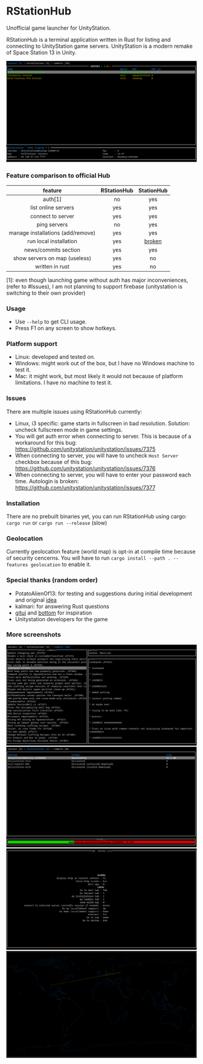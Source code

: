 # RStationHub
Unofficial game launcher for UnityStation.

RStationHub is a terminal application written in Rust for listing and connecting to UnityStation game servers.
UnityStation is a modern remake of Space Station 13 in Unity.

![Server List](.assets/screenshots/servers.png)

### Feature comparison to official Hub
| feature | RStationHub | StationHub |
|:---:|:---:|:---:|
| auth[1] | no | yes |
| list online servers | yes | yes |
| connect to server | yes | yes |
| ping servers | no | yes |
| manage installations (add/remove) | yes | yes |
| run local installation | yes | [broken](https://github.com/unitystation/stationhub/issues/128) |
| news/commits section | yes | yes |
| show servers on map (useless) | yes | no |
| written in rust | yes | no |

[1]: even though launching game without auth has major inconveniences, (refer to #Issues), I am not planning to support firebase (unitystation is switching to their own provider)

### Usage
- Use `--help` to get CLI usage.
- Press F1 on any screen to show hotkeys.

### Platform support
- Linux: developed and tested on.
- Windows: might work out of the box, but I have no Windows machine to test it.
- Mac: it might work, but most likely it would not because of platform limitations. I have no machine to test it.

### Issues
There are multiple issues using RStationHub currently:
- Linux, i3 specific: game starts in fullscreen in bad resolution. Solution: uncheck fullscreen mode in game settings.
- You will get auth error when connecting to server. This is because of a workaround for this bug: https://github.com/unitystation/unitystation/issues/7375
- When connecting to server, you will have to uncheck `Host Server` checkbox because of this bug: https://github.com/unitystation/unitystation/issues/7376
- When connecting to server, you will have to enter your password each time. Autologin is broken: https://github.com/unitystation/unitystation/issues/7377

### Installation
There are no prebuilt binaries yet, you can run RStationHub using cargo:
`cargo run` or `cargo run --release` (slow)

### Geolocation
Currently geolocation feature (world map) is opt-in at compile time because of security cencerns.
You will have to run `cargo install --path . --features geolocation` to enable it.

### Special thanks (random order)
- PotatoAlienOf13: for testing and suggestions during initial development and original [idea](https://github.com/PotatoAlienOf13/not-station-hub)
- kalmari: for answering Rust questions
- [gitui](https://github.com/extrawurst/gitui) and [bottom](https://github.com/ClementTsang/bottom) for inspiration
- Unitystation developers for the game

### More screenshots
![Commits](.assets/screenshots/commits.png)
![Download](.assets/screenshots/download.png)
![Shortcuts](.assets/screenshots/shortcuts.png)
![World](.assets/screenshots/world.png)
